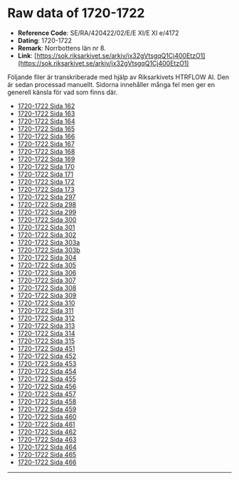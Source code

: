 
# Raw data of 1720-1722

- **Reference Code**: SE/RA/420422/02/E/E XI/E XI e/4172
- **Dating**: 1720-1722
- **Remark**: Norrbottens län nr 8.
- **Link**: [https://sok.riksarkivet.se/arkiv/jx32gVtsgqQ1Cj400EtzO1](https://sok.riksarkivet.se/arkiv/jx32gVtsgqQ1Cj400EtzO1)

Följande filer är transkriberade med hjälp av Riksarkivets HTRFLOW AI. Den är sedan processad manuellt. Sidorna innehåller många fel men ger en generell känsla för vad som finns där.

- [1720-1722 Sida 162](1720-1722-Sida-162.md)
- [1720-1722 Sida 163](1720-1722-Sida-163.md)
- [1720-1722 Sida 164](1720-1722-Sida-164.md)
- [1720-1722 Sida 165](1720-1722-Sida-165.md)
- [1720-1722 Sida 166](1720-1722-Sida-166.md)
- [1720-1722 Sida 167](1720-1722-Sida-167.md)
- [1720-1722 Sida 168](1720-1722-Sida-168.md)
- [1720-1722 Sida 169](1720-1722-Sida-169.md)
- [1720-1722 Sida 170](1720-1722-Sida-170.md)
- [1720-1722 Sida 171](1720-1722-Sida-171.md)
- [1720-1722 Sida 172](1720-1722-Sida-172.md)
- [1720-1722 Sida 173](1720-1722-Sida-173.md)
- [1720-1722 Sida 297](1720-1722-Sida-297.md)
- [1720-1722 Sida 298](1720-1722-Sida-298.md)
- [1720-1722 Sida 299](1720-1722-Sida-299.md)
- [1720-1722 Sida 300](1720-1722-Sida-300.md)
- [1720-1722 Sida 301](1720-1722-Sida-301.md)
- [1720-1722 Sida 302](1720-1722-Sida-302.md)
- [1720-1722 Sida 303a](1720-1722-Sida-303a.md)
- [1720-1722 Sida 303b](1720-1722-Sida-303b.md)
- [1720-1722 Sida 304](1720-1722-Sida-304.md)
- [1720-1722 Sida 305](1720-1722-Sida-305.md)
- [1720-1722 Sida 306](1720-1722-Sida-306.md)
- [1720-1722 Sida 307](1720-1722-Sida-307.md)
- [1720-1722 Sida 308](1720-1722-Sida-308.md)
- [1720-1722 Sida 309](1720-1722-Sida-309.md)
- [1720-1722 Sida 310](1720-1722-Sida-310.md)
- [1720-1722 Sida 311](1720-1722-Sida-311.md)
- [1720-1722 Sida 312](1720-1722-Sida-312.md)
- [1720-1722 Sida 313](1720-1722-Sida-313.md)
- [1720-1722 Sida 314](1720-1722-Sida-314.md)
- [1720-1722 Sida 315](1720-1722-Sida-315.md)
- [1720-1722 Sida 451](1720-1722-Sida-451.md)
- [1720-1722 Sida 452](1720-1722-Sida-452.md)
- [1720-1722 Sida 453](1720-1722-Sida-453.md)
- [1720-1722 Sida 454](1720-1722-Sida-454.md)
- [1720-1722 Sida 455](1720-1722-Sida-455.md)
- [1720-1722 Sida 456](1720-1722-Sida-456.md)
- [1720-1722 Sida 457](1720-1722-Sida-457.md)
- [1720-1722 Sida 458](1720-1722-Sida-458.md)
- [1720-1722 Sida 459](1720-1722-Sida-459.md)
- [1720-1722 Sida 460](1720-1722-Sida-460.md)
- [1720-1722 Sida 461](1720-1722-Sida-461.md)
- [1720-1722 Sida 462](1720-1722-Sida-462.md)
- [1720-1722 Sida 463](1720-1722-Sida-463.md)
- [1720-1722 Sida 464](1720-1722-Sida-464.md)
- [1720-1722 Sida 465](1720-1722-Sida-465.md)
- [1720-1722 Sida 466](1720-1722-Sida-466.md)
---

